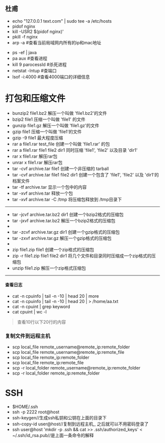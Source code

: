 
## 杜甫
* echo "127.0.0.1 text.com" | sudo tee -a /etc/hosts
* pidof nginx
* kill -USR2 $(pidof nginx)'
* pkill -f nginx
* arp -a #查看当前局域网内所有的ip和mac地址
+ ps -ef | java
+ pa aux #查看进程
+ kill 9 parocessId #杀死进程
+ netstat -lntup #查端口
+ lsof -i:4000 #查看4000端口的详细信息
# 打包和压缩文件

* bunzip2 file1.bz2 解压一个叫做 'file1.bz2'的文件
* bzip2 file1 压缩一个叫做 'file1' 的文件
* gunzip file1.gz 解压一个叫做 'file1.gz'的文件
* gzip file1 压缩一个叫做 'file1'的文件
* gzip -9 file1 最大程度压缩
* rar a file1.rar test_file 创建一个叫做 'file1.rar' 的包
* rar a file1.rar file1 file2 dir1 同时压缩 'file1', 'file2' 以及目录 'dir1'
* rar x file1.rar 解压rar包
* unrar x file1.rar 解压rar包
* tar -cvf archive.tar file1 创建一个非压缩的 tarball
* tar -cvf archive.tar file1 file2 dir1 创建一个包含了 'file1', 'file2' 以及 'dir1'的档案文件
* tar -tf archive.tar 显示一个包中的内容
* tar -xvf archive.tar 释放一个包
* tar -xvf archive.tar -C /tmp 将压缩包释放到 /tmp目录下
****************
* tar -jcvf archive.tar.bz2 dir1 创建一个bzip2格式的压缩包
* tar -jxvf archive.tar.bz2 解压一个bzip2格式的压缩包
* 
* tar -zcvf archive.tar.gz dir1 创建一个gzip格式的压缩包
* tar -zxvf archive.tar.gz 解压一个gzip格式的压缩包
* 
* zip file1.zip file1 创建一个zip格式的压缩包
* zip -r file1.zip file1 file2 dir1 将几个文件和目录同时压缩成一个zip格式的压缩包
* unzip file1.zip 解压一个zip格式压缩包
****************

#### 查看日志

+ cat -n cpuinfo | tail -n -10 | head 20 | more
+ cat -n cpuinfo | tail -n -10 | head 20 | > /home/aa.txt
+ cat -n cpuint | grep keyword
+ cat cpuint | wc -l
> 查看10行以下20行的内容

### 复制文件到远程主机

* scp local_file remote_username@remote_ip:remote_folder
* scp local_file remote_username@remote_ip:remote_file
* scp local_file remote_ip:remote_folder
* scp local_file remote_ip:remote_file
* scp -r local_folder remote_username@remote_ip:remote_folder
* scp -r local_folder remote_ip:remote_folder

# SSH
* $HOME/.ssh
* ssh -p 2222 root@host
* ssh-keygen//生成ssh私钥和公钥在上面的目录下
* ssh-copy-id user@host//复制到远程主机,, 之后就可以不用密码登录了
* ssh user@host 'mkdir -p .ssh && cat >> .ssh/authorized_keys' < ~/.ssh/id_rsa.pub//是上面一条命令的解释